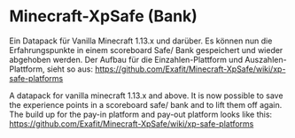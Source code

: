 # Minecraft-XpSafe (Bank)

Ein Datapack für Vanilla Minecraft 1.13.x und darüber. 
Es können nun die Erfahrungspunkte in einem scoreboard Safe/ Bank gespeichert und wieder abgehoben werden.
Der Aufbau für die Einzahlen-Plattform und Auszahlen-Plattform, sieht so aus:
https://github.com/Exafit/Minecraft-XpSafe/wiki/xp-safe-platforms

A datapack for vanilla minecraft 1.13.x and above. 
It is now possible to save the experience points in a scoreboard safe/ bank and to lift them off again.
The build up for the pay-in platform and pay-out platform looks like this:
https://github.com/Exafit/Minecraft-XpSafe/wiki/xp-safe-platforms
